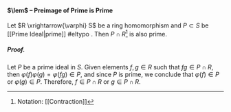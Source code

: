 #### $\lem$ – Preimage of Prime is Prime
Let $R \xrightarrow{\varphi} S$ be a ring homomorphism and $P \subset S$ be [[Prime Ideal|prime]] #eltypo . Then $P \cap R$[^1] is also prime.

##### *Proof.*
Let $P$ be a prime ideal in $S$. Given elements $f, g \in R$ such that $fg \in P \cap R$, then $\varphi(f)\varphi(g)=\varphi(fg) \in P$, and since $P$ is prime, we conclude that $\varphi(f) \in P$ or $\varphi(g) \in P$. Therefore, $f \in P \cap R$ or $g \in P \cap R$.

[^1]: Notation: [[Contraction]]